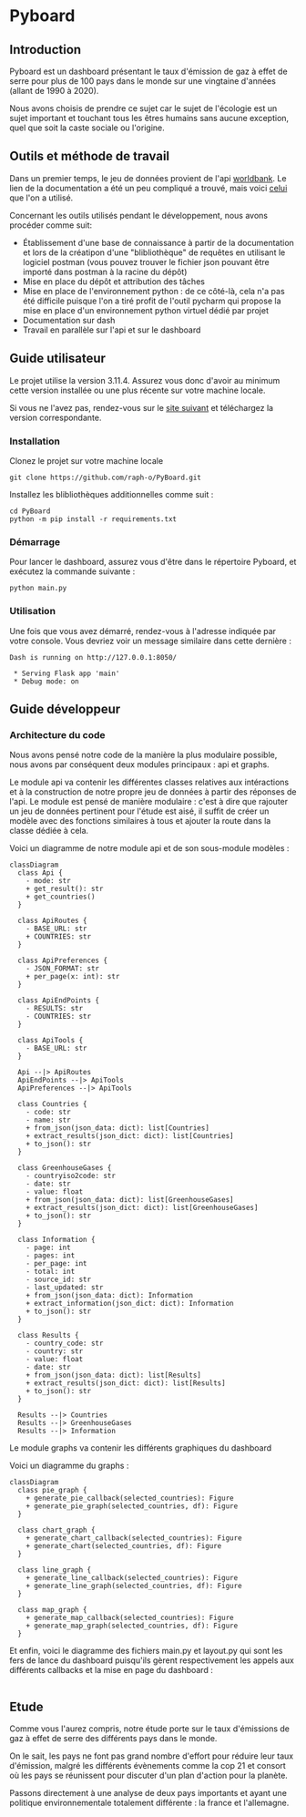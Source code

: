 # Pyboard

## Introduction

Pyboard est un dashboard présentant le taux d'émission de gaz à effet de serre pour plus de 100 pays dans le monde sur une vingtaine d'années (allant de 1990 à 2020).

Nous avons choisis de prendre ce sujet car le sujet de l'écologie est un sujet important et touchant tous les êtres humains sans aucune exception, quel que soit la caste sociale ou l'origine.

## Outils et méthode de travail

Dans un premier temps, le jeu de données provient de l'api [worldbank](https://www.worldbank.org/en/home). Le lien de la documentation a été un peu compliqué a trouvé, mais voici [celui](https://datahelpdesk.worldbank.org/knowledgebase/articles/889392-about-the-indicators-api-documentation) que l'on a utilisé.

Concernant les outils utilisés pendant le développement, nous avons procéder comme suit:
- Établissement d'une base de connaissance à partir de la documentation et lors de la créatipon d'une "blibliothèque" de requêtes en utilisant le logiciel postman (vous pouvez trouver le fichier json pouvant être importé dans postman à la racine du dépôt)
- Mise en place du dépôt et attribution des tâches
- Mise en place de l'environnement python : de ce côté-là, cela n'a pas été difficile puisque l'on a tiré profit de l'outil pycharm qui propose la mise en place d'un environnement python virtuel dédié par projet
- Documentation sur dash
- Travail en parallèle sur l'api et sur le dashboard

## Guide utilisateur

Le projet utilise la version 3.11.4. Assurez vous donc d'avoir au minimum cette version installée ou une plus récente sur votre machine locale.

Si vous ne l'avez pas, rendez-vous sur le [site suivant](https://www.python.org/downloads) et téléchargez la version correspondante.

### Installation

Clonez le projet sur votre machine locale

```shell
git clone https://github.com/raph-o/PyBoard.git
```

Installez les blibliothèques additionnelles comme suit :

```shell
cd PyBoard
python -m pip install -r requirements.txt
```

### Démarrage

Pour lancer le dashboard, assurez vous d'être dans le répertoire Pyboard, et exécutez la commande suivante :
```shell
python main.py
```

### Utilisation

Une fois que vous avez démarré, rendez-vous à l'adresse indiquée par votre console. Vous devriez voir un message similaire dans cette dernière :
```shell
Dash is running on http://127.0.0.1:8050/

 * Serving Flask app 'main'
 * Debug mode: on
```

## Guide développeur

### Architecture du code

Nous avons pensé notre code de la manière la plus modulaire possible, nous avons par conséquent deux modules principaux : api et graphs.

Le module api va contenir les différentes classes relatives aux intéractions et à la construction de notre propre jeu de données à partir des réponses de l'api. Le module est pensé de manière modulaire : c'est à dire que rajouter un jeu de données pertinent pour l'étude est aisé, il suffit de créer un modèle avec des fonctions similaires à tous et ajouter la route dans la classe dédiée à cela.

Voici un diagramme de notre module api et de son sous-module modèles :

```mermaid
classDiagram
  class Api {
    - mode: str
    + get_result(): str
    + get_countries()
  }

  class ApiRoutes {
    - BASE_URL: str
    + COUNTRIES: str
  }

  class ApiPreferences {
    - JSON_FORMAT: str
    + per_page(x: int): str
  }

  class ApiEndPoints {
    - RESULTS: str
    - COUNTRIES: str
  }

  class ApiTools {
    - BASE_URL: str
  }

  Api --|> ApiRoutes
  ApiEndPoints --|> ApiTools
  ApiPreferences --|> ApiTools

  class Countries {
    - code: str
    - name: str
    + from_json(json_data: dict): list[Countries]
    + extract_results(json_dict: dict): list[Countries]
    + to_json(): str
  }

  class GreenhouseGases {
    - countryiso2code: str
    - date: str
    - value: float
    + from_json(json_data: dict): list[GreenhouseGases]
    + extract_results(json_dict: dict): list[GreenhouseGases]
    + to_json(): str
  }

  class Information {
    - page: int
    - pages: int
    - per_page: int
    - total: int
    - source_id: str
    - last_updated: str
    + from_json(json_data: dict): Information
    + extract_information(json_dict: dict): Information
    + to_json(): str
  }

  class Results {
    - country_code: str
    - country: str
    - value: float
    - date: str
    + from_json(json_data: dict): list[Results]
    + extract_results(json_dict: dict): list[Results]
    + to_json(): str
  }

  Results --|> Countries
  Results --|> GreenhouseGases
  Results --|> Information
```

Le module graphs va contenir les différents graphiques du dashboard

Voici un diagramme du graphs :

```mermaid
classDiagram
  class pie_graph {
    + generate_pie_callback(selected_countries): Figure
    + generate_pie_graph(selected_countries, df): Figure
  }

  class chart_graph {
    + generate_chart_callback(selected_countries): Figure
    + generate_chart(selected_countries, df): Figure
  }

  class line_graph {
    + generate_line_callback(selected_countries): Figure
    + generate_line_graph(selected_countries, df): Figure
  }

  class map_graph {
    + generate_map_callback(selected_countries): Figure
    + generate_map_graph(selected_countries, df): Figure
  }
```

Et enfin, voici le diagramme des fichiers main.py et layout.py qui sont les fers de lance du dashboard puisqu'ils gèrent respectivement les appels aux différents callbacks et la mise en page du dashboard :
```mermaid

```

## Etude

Comme vous l'aurez compris, notre étude porte sur le taux d'émissions de gaz à effet de serre des différents pays dans le monde.

On le sait, les pays ne font pas grand nombre d'effort pour réduire leur taux d'émission, malgré les différents évènements comme la cop 21 et consort où les pays se réunissent pour discuter d'un plan d'action pour la planète.

Passons directement à une analyse de deux pays importants et ayant une politique environnementale totalement différente : la france et l'allemagne.

